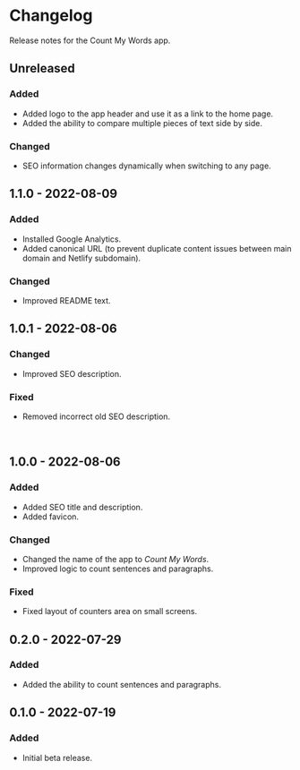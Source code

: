 # Changelog

Release notes for the Count My Words app.



## Unreleased

### Added
- Added logo to the app header and use it as a link to the home page.
- Added the ability to compare multiple pieces of text side by side.

### Changed
- SEO information changes dynamically when switching to any page.



## 1.1.0 - 2022-08-09

### Added
- Installed Google Analytics.
- Added canonical URL (to prevent duplicate content issues between main domain and Netlify subdomain).

### Changed
- Improved README text.



## 1.0.1 - 2022-08-06

### Changed
- Improved SEO description.

### Fixed
- Removed incorrect old SEO description.


 
## 1.0.0 - 2022-08-06

### Added
- Added SEO title and description.
- Added favicon.

### Changed
- Changed the name of the app to *Count My Words*.
- Improved logic to count sentences and paragraphs.

### Fixed
- Fixed layout of counters area on small screens.



## 0.2.0 - 2022-07-29

### Added
- Added the ability to count sentences and paragraphs.



## 0.1.0 - 2022-07-19

### Added
- Initial beta release.
